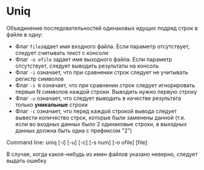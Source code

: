 # Uniq
Объединение последовательностей одинаковых идущих подряд строк в файле в одну:
- Флаг `file`задает имя входного файла. Если параметр отсутствует, следует считывать текст с консоли
- Флаг `-o ofile` задает имя выходного файла. Если параметр отсутствует, следует выводить результаты на консоль
- Флаг `-i` означает, что при сравнении строк следует не учитывать регистр символов
- Флаг `-s N` означает, что при сравнении строк следует игнорировать первые N символов каждой строки. Выводить нужно первую строку
- Флаг `-u` означает, что следует выводить в качестве результата только **уникальные** строки
- Флаг `-c` означает, что перед каждой строкой вывода следует вывести количество строк, которые были заменены данной (т.е. если во входных данных было 2 одинаковые строки, в выходных данных должна быть одна с префиксом "2")

Command line: uniq [-i] [-u] [-c] [-s num] [-o ofile] [file]

В случае, когда какое-нибудь из имен файлов указано неверно, следует выдать ошибку
